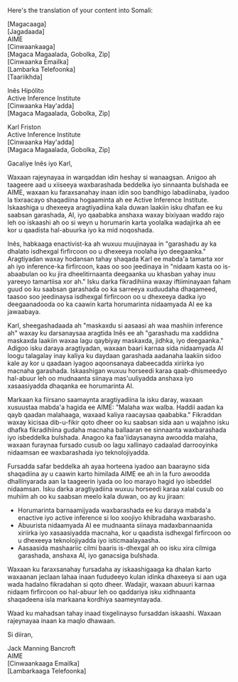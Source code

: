 Here's the translation of your content into Somali:

[Magacaaga]  
[Jagadaada]  
AIME  
[Cinwaankaaga]  
[Magaca Magaalada, Gobolka, Zip]  
[Cinwaanka Emailka]  
[Lambarka Telefoonka]  
[Taariikhda]  

Inês Hipólito  
Active Inference Institute  
[Cinwaanka Hay'adda]  
[Magaca Magaalada, Gobolka, Zip]  

Karl Friston  
Active Inference Institute  
[Cinwaanka Hay'adda]  
[Magaca Magaalada, Gobolka, Zip]  

Gacaliye Inês iyo Karl,

Waxaan rajeynayaa in warqaddan idin heshay si wanaagsan. Anigoo ah taageere aad u xiiseeya waxbarashada beddelka iyo sinnaanta bulshada ee AIME, waxaan ku faraxsanahay inaan idin soo bandhigo labadiinaba, iyadoo la tixraacayo shaqadiina hogaaminta ah ee Active Inference Institute. Iskaashiga u dhexeeya aragtiyadiina kala duwan laakiin isku dhafan ee ku saabsan garashada, AI, iyo qaababka anshaxa waxay bixiyaan waddo rajo leh oo iskaashi ah oo si weyn u horumarin karta yoolalka wadajirka ah ee kor u qaadista hal-abuurka iyo ka mid noqoshada.

Inês, habkaaga enactivist-ka ah wuxuu muujinayaa in "garashadu ay ka dhalato isdhexgal firfircoon oo u dhexeeya noolaha iyo deegaanka." Aragtiyadan waxay hodansan tahay shaqada Karl ee mabda'a tamarta xor ah iyo inference-ka firfircoon, kaas oo soo jeedinaya in "nidaam kasta oo is-abaabulan oo ku jira dheelitirnaanta deegaanka uu khasban yahay inuu yareeyo tamartiisa xor ah." Isku darka fikradihiina waxay iftiiminayaan faham guud oo ku saabsan garashada oo ka sarreeya xuduudaha dhaqameed, taasoo soo jeedinaysa isdhexgal firfircoon oo u dhexeeya dadka iyo deegaanadooda oo ka caawin karta horumarinta nidaamyada AI ee ka jawaabaya.

Karl, sheegashadaada ah "maskaxdu si aasaasi ah waa mashiin inference ah" waxay ku darsanaysaa aragtida Inês ee ah "garashadu ma xaddidna maskaxda laakiin waxaa lagu qaybiyay maskaxda, jidhka, iyo deegaanka." Adigoo isku daraya aragtiyadan, waxaan baari karnaa sida nidaamyada AI loogu talagalay inay kaliya ku daydaan garashada aadanaha laakiin sidoo kale ay kor u qaadaan iyagoo aqoonsanaya dabeecadda xiriirka iyo macnaha garashada. Iskaashigan wuxuu horseedi karaa qaab-dhismeedyo hal-abuur leh oo mudnaanta siinaya mas'uuliyadda anshaxa iyo xasaasiyadda dhaqanka ee horumarinta AI.

Markaan ka fiirsano saamaynta aragtiyadiina la isku daray, waxaan xusuustaa mabda'a hagida ee AIME: "Malaha wax walba. Haddii aadan ka qayb qaadan malahaaga, waxaad kaliya raacaysaa qaababka." Fikraddan waxay kicisaa dib-u-fikir qoto dheer oo ku saabsan sida aan u wajahno isku dhafka fikradihiina gudaha macnaha ballaaran ee sinnaanta waxbarashada iyo isbeddelka bulshada. Anagoo ka faa'iidaysanayna awoodda malaha, waxaan furaynaa fursado cusub oo lagu xallinayo cadaalad darrooyinka nidaamsan ee waxbarashada iyo teknolojiyadda.

Fursadda safar beddelka ah ayaa horteena iyadoo aan baarayno sida shaqadiina ay u caawin karto himilada AIME ee ah in la furo awoodda dhallinyarada aan la taageerin iyada oo loo marayo hagid iyo isbeddel nidaamsan. Isku darka aragtiyadiina wuxuu horseedi karaa xalal cusub oo muhiim ah oo ku saabsan meelo kala duwan, oo ay ku jiraan:

- Horumarinta barnaamijyada waxbarashada ee ku daraya mabda'a enactive iyo active inference si loo xoojiyo khibradaha waxbarasho.
- Abuurista nidaamyada AI ee mudnaanta siinaya madaxbannaanida xiriirka iyo xasaasiyadda macnaha, kor u qaadista isdhexgal firfircoon oo u dhexeeya teknolojiyadda iyo isticmaalayaasha.
- Aasaasida mashaariic cilmi baaris is-dhexgal ah oo isku xira cilmiga garashada, anshaxa AI, iyo ganacsiga bulshada.

Waxaan ku faraxsanahay fursadaha ay iskaashigaaga ka dhalan karto waxaanan jeclaan lahaa inaan fududeeyo kulan idinka dhaxeeya si aan uga wada hadalno fikradahan si qoto dheer. Wadajir, waxaan abuuri karnaa nidaam firfircoon oo hal-abuur leh oo qaddariya isku xidhnaanta shaqadeena isla markaana kordhiya saameyntayada.

Waad ku mahadsan tahay inaad tixgelinayso fursaddan iskaashi. Waxaan rajeynayaa inaan ka maqlo dhawaan.

Si diiran,

Jack Manning Bancroft  
AIME  
[Cinwaankaaga Emailka]  
[Lambarkaaga Telefoonka]